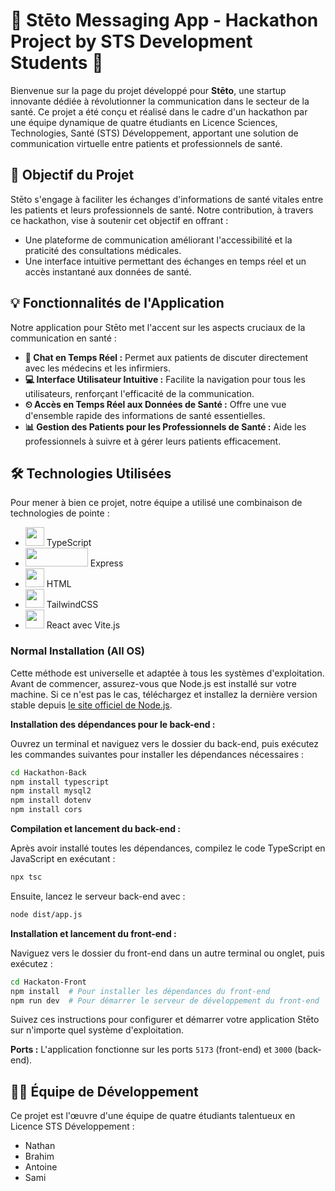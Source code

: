 
# 🌟 Stēto Messaging App - Hackathon Project by STS Development Students 🌟

Bienvenue sur la page du projet développé pour **Stēto**, une startup innovante dédiée à révolutionner la communication dans le secteur de la santé. Ce projet a été conçu et réalisé dans le cadre d'un hackathon par une équipe dynamique de quatre étudiants en Licence Sciences, Technologies, Santé (STS) Développement, apportant une solution de communication virtuelle entre patients et professionnels de santé.

## 🎯 Objectif du Projet

Stēto s'engage à faciliter les échanges d'informations de santé vitales entre les patients et leurs professionnels de santé. Notre contribution, à travers ce hackathon, vise à soutenir cet objectif en offrant :

- Une plateforme de communication améliorant l'accessibilité et la praticité des consultations médicales.
- Une interface intuitive permettant des échanges en temps réel et un accès instantané aux données de santé.

## 💡 Fonctionnalités de l'Application

Notre application pour Stēto met l'accent sur les aspects cruciaux de la communication en santé :

- **💬 Chat en Temps Réel :** Permet aux patients de discuter directement avec les médecins et les infirmiers.
- **💻 Interface Utilisateur Intuitive :** Facilite la navigation pour tous les utilisateurs, renforçant l'efficacité de la communication.
- **⏲ Accès en Temps Réel aux Données de Santé :** Offre une vue d'ensemble rapide des informations de santé essentielles.
- **📊 Gestion des Patients pour les Professionnels de Santé :** Aide les professionnels à suivre et à gérer leurs patients efficacement.

## 🛠 Technologies Utilisées

Pour mener à bien ce projet, notre équipe a utilisé une combinaison de technologies de pointe :

- <img src="https://upload.wikimedia.org/wikipedia/commons/4/4c/Typescript_logo_2020.svg" width="30" height="30"> TypeScript
- <img src="https://upload.wikimedia.org/wikipedia/commons/6/64/Expressjs.png" width="100" height="30"> Express
- <img src="https://upload.wikimedia.org/wikipedia/commons/6/61/HTML5_logo_and_wordmark.svg" width="30" height="30"> HTML
- <img src="https://upload.wikimedia.org/wikipedia/commons/d/d5/Tailwind_CSS_Logo.svg" width="30" height="30"> TailwindCSS
- <img src="https://upload.wikimedia.org/wikipedia/commons/a/a7/React-icon.svg" width="30" height="30"> React avec Vite.js

### Normal Installation (All OS)

Cette méthode est universelle et adaptée à tous les systèmes d'exploitation. Avant de commencer, assurez-vous que Node.js est installé sur votre machine. Si ce n'est pas le cas, téléchargez et installez la dernière version stable depuis [le site officiel de Node.js](https://nodejs.org/).

**Installation des dépendances pour le back-end :**

Ouvrez un terminal et naviguez vers le dossier du back-end, puis exécutez les commandes suivantes pour installer les dépendances nécessaires :

```bash
cd Hackathon-Back
npm install typescript
npm install mysql2
npm install dotenv
npm install cors
```

**Compilation et lancement du back-end :**

Après avoir installé toutes les dépendances, compilez le code TypeScript en JavaScript en exécutant :

```bash
npx tsc
```

Ensuite, lancez le serveur back-end avec :

```bash
node dist/app.js
```

**Installation et lancement du front-end :**

Naviguez vers le dossier du front-end dans un autre terminal ou onglet, puis exécutez :

```bash
cd Hackaton-Front
npm install  # Pour installer les dépendances du front-end
npm run dev  # Pour démarrer le serveur de développement du front-end
```

Suivez ces instructions pour configurer et démarrer votre application Stēto sur n'importe quel système d'exploitation.


**Ports :** L'application fonctionne sur les ports `5173` (front-end) et `3000` (back-end).

## 👨‍💻 Équipe de Développement

Ce projet est l'œuvre d'une équipe de quatre étudiants talentueux en Licence STS Développement :

- Nathan
- Brahim
- Antoine
- Sami


